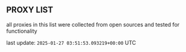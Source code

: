## PROXY LIST

all proxies in this list were collected from open sources and tested for functionality

last update: `2025-01-27 03:51:53.093219+00:00` UTC